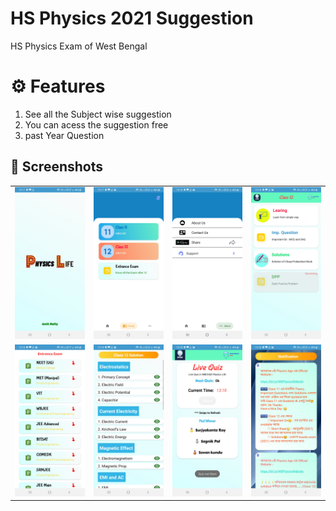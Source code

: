 # HS Physics 2021 Suggestion 
HS Physics Exam of West Bengal 

# ⚙️ Features 
1. See all the Subject wise suggestion
2. You can acess the suggestion free
3. past Year Question

## 📸 Screenshots

|||||
|:----------------------------------------:|:-----------------------------------------:|:-----------------------------------------:|:-----------------------------------------: |
| ![Imgur](Demo/1.jpg) | ![Imgur](Demo/2.jpg) | ![Imgur](Demo/3.jpg) | ![Imgur](Demo/4.jpg) |
| ![Imgur](Demo/5.jpg) | ![Imgur](Demo/6.jpg) | ![Imgur](Demo/7.jpg) | ![Imgur](Demo/8.jpg) |
